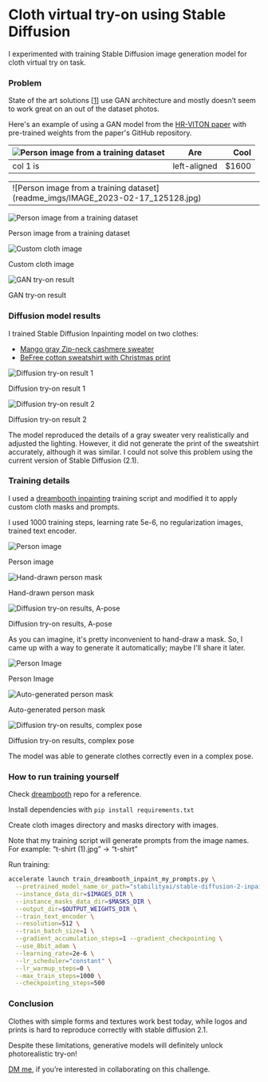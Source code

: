 # Cloth virtual try-on using Stable Diffusion

I experimented with training Stable Diffusion image generation model for cloth virtual try on task.

### Problem

State of the art solutions [[1](https://paperswithcode.com/task/virtual-try-on)] use GAN architecture and mostly doesn’t seem to work great on an out of the dataset photos.

Here's an example of using a GAN model from the [HR-VITON paper](https://paperswithcode.com/paper/high-resolution-virtual-try-on-with) with pre-trained weights from the paper's GitHub repository.

| ![Person image from a training dataset](readme_imgs/IMAGE_2023-02-17_125128.jpg)   |      Are      |  Cool |
|----------|:-------------:|------:|
| col 1 is |  left-aligned | $1600 |

<table>
  <tr>
    <td>![Person image from a training dataset](readme_imgs/IMAGE_2023-02-17_125128.jpg)</td>
  </tr>
</table>

![Person image from a training dataset](readme_imgs/IMAGE_2023-02-17_125128.jpg)

Person image from a training dataset

![Custom cloth image](readme_imgs/IMAGE_2023-02-17_125150.jpg)

Custom cloth image

![GAN try-on result](readme_imgs/IMAGE_2023-02-17_125153.jpg)

GAN try-on result

### Diffusion model results

I trained Stable Diffusion Inpainting model on two clothes:

- [Mango gray Zip-neck cashmere sweater](https://shop.mango.com/gb/men/cardigans-and-sweaters-sweaters/zip-neck-cashmere-sweater_47000550.html?c=95)
- [BeFree cotton sweatshirt with Christmas print](https://befree.ru/zhenskaya/product/2249207952$D/121)

![Diffusion try-on result 1](readme_imgs/showcase_1_(1).jpg)

Diffusion try-on result 1

![Diffusion try-on result 2](readme_imgs/showcase_2.jpg)

Diffusion try-on result 2

The model reproduced the details of a gray sweater very realistically and adjusted the lighting. However, it did not generate the print of the sweatshirt accurately, although it was similar. I could not solve this problem using the current version of Stable Diffusion (2.1).

### Training details

I used a [dreambooth inpainting](https://github.com/huggingface/diffusers/tree/main/examples/research_projects/dreambooth_inpaint) training script and modified it to apply custom cloth masks and prompts. 

I used 1000 training steps, learning rate 5e-6, no regularization images, trained text encoder. 

![Person image](readme_imgs/1_1024_(3).jpg)

Person image

![Hand-drawn person mask](readme_imgs/1_1024_mask_(1).jpg)

Hand-drawn person mask

![Diffusion try-on results, A-pose](readme_imgs/v12_50_inf_steps_pose1-min_(1).png)

Diffusion try-on results, A-pose

As you can imagine, it's pretty inconvenient to hand-draw a mask. So, I came up with a way to generate it automatically; maybe I'll share it later.

![Person Image](readme_imgs/IMAGE_2023-02-17_131011.jpg)

Person Image

![Auto-generated person mask](readme_imgs/2_1024_auto_mask_(2).jpg)

Auto-generated person mask

![Diffusion try-on results, complex pose](readme_imgs/2_hand_drawn_mask_1.jpg)

Diffusion try-on results, complex pose

The model was able to generate clothes correctly even in a complex pose. 

### **How to run training yourself**

Check [dreambooth](https://github.com/huggingface/diffusers/tree/main/examples/research_projects/dreambooth_inpaint) repo for a reference. 

Install dependencies with `pip install requirements.txt`

Create cloth images directory and masks directory with images.  

Note that my training script will generate prompts from the image names. 
For example: “t-shirt (1).jpg” → “t-shirt”

Run training:

```bash
accelerate launch train_dreambooth_inpaint_my_prompts.py \
  --pretrained_model_name_or_path="stabilityai/stable-diffusion-2-inpainting"  \
  --instance_data_dir=$IMAGES_DIR \
  --instance_masks_data_dir=$MASKS_DIR \
  --output_dir=$OUTPUT_WEIGHTS_DIR \
  --train_text_encoder \
  --resolution=512 \
  --train_batch_size=1 \
  --gradient_accumulation_steps=1 --gradient_checkpointing \
  --use_8bit_adam \
  --learning_rate=2e-6 \
  --lr_scheduler="constant" \
  --lr_warmup_steps=0 \
  --max_train_steps=1000 \
  --checkpointing_steps=500
```

### Conclusion

Clothes with simple forms and textures work best today, while logos and prints is hard to reproduce correctly with stable diffusion 2.1.

Despite these limitations, generative models will definitely unlock photorealistic try-on! 

[DM me](https://twitter.com/LiderAlexandr), if you’re interested in collaborating on this challenge.
